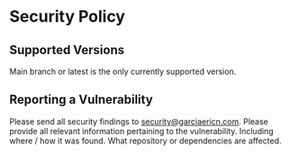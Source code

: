 # Security Policy

## Supported Versions

Main branch or latest is the only currently supported version.

## Reporting a Vulnerability

Please send all security findings to [security@garciaericn.com](mailto:security@garciaericn.com). Please provide all relevant information pertaining to the vulnerability. Including where / how it was found. What repository or dependencies are affected.
